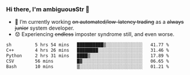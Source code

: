 ### Hi there, I'm ambiguou~~s~~Str 👋

<!--
**ambiguoustexture/ambiguoustexture** is a ✨ _special_ ✨ repository because its `README.md` (this file) appears on your GitHub profile.

Here are some ideas to get you started:
-->
- 🔭 I’m currently working ~~on automated/low-latency trading~~ as a ~~always junior~~ system developer.
- :worried: Experiencing ~~endless~~ imposter syndrome still, and even worse.

<!--START_SECTION:waka-->

```txt
sh         5 hrs 54 mins   ██████████▒░░░░░░░░░░░░░░   41.77 %
C++        4 hrs 26 mins   ████████░░░░░░░░░░░░░░░░░   31.46 %
Python     2 hrs 31 mins   ████▒░░░░░░░░░░░░░░░░░░░░   17.89 %
CSV        56 mins         █▓░░░░░░░░░░░░░░░░░░░░░░░   06.65 %
Bash       10 mins         ▒░░░░░░░░░░░░░░░░░░░░░░░░   01.21 %
```

<!--END_SECTION:waka-->
